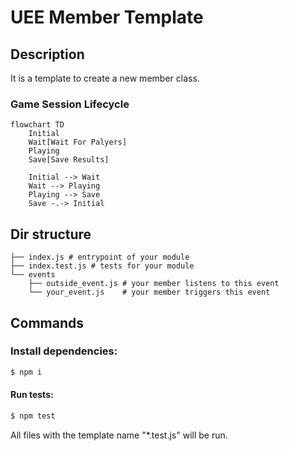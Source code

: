 # UEE Member Template

## Description
It is a template to create a new member class.

### Game Session Lifecycle
```mermaid
flowchart TD
    Initial
    Wait[Wait For Palyers]
    Playing
    Save[Save Results]

    Initial --> Wait
    Wait --> Playing
    Playing --> Save
    Save -.-> Initial
```

## Dir structure
```
├── index.js # entrypoint of your module
├── index.test.js # tests for your module
└── events
    ├── outside_event.js # your member listens to this event
    └── your_event.js    # your member triggers this event
```

## Commands
### Install dependencies:
```bash
$ npm i
```
#### Run tests:
```bash
$ npm test
```

All files with the template name "*.test.js" will be run.

